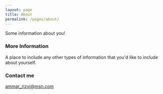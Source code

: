 ```yaml
---
layout: page
title: About
permalink: /pages/about/
---
```


Some information about you!

### More Information

A place to include any other types of information that you'd like to include about yourself.

### Contact me

[ammar_rizvi@msn.com](mailto:ammar_rizvi@msn.com)